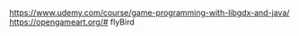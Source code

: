 
https://www.udemy.com/course/game-programming-with-libgdx-and-java/
https://opengameart.org/# flyBird
